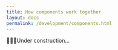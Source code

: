 ```yaml
---
title: How components work together
layout: docs
permalink: /development/components.html
---
```


<p>👷👷‍♀️Under construction…</p>